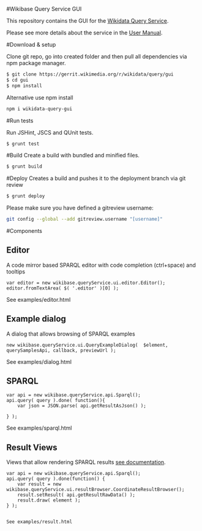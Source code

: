 #Wikibase Query Service GUI

This repository contains the GUI for the [Wikidata Query Service](https://query.wikidata.org/).

Please see more details about the service in the [User Manual](https://www.mediawiki.org/wiki/Wikidata_query_service/User_Manual).


#Download & setup

Clone git repo, go into created folder and then pull all dependencies via npm package manager.

```bash
$ git clone https://gerrit.wikimedia.org/r/wikidata/query/gui
$ cd gui
$ npm install
```

Alternative use npm install

```bash
npm i wikidata-query-gui
```

#Run tests

Run JSHint, JSCS and QUnit tests.

```bash
$ grunt test
```

#Build
Create a build with bundled and minified files.

```bash
$ grunt build
```


#Deploy
Creates a build and pushes it to the deployment branch via git review

```bash
$ grunt deploy
```


Please make sure you have defined a gitreview username:
```bash
git config --global --add gitreview.username "[username]"
```


#Components
## Editor
A code mirror based SPARQL editor with code completion (ctrl+space) and tooltips
```
var editor = new wikibase.queryService.ui.editor.Editor();
editor.fromTextArea( $( '.editor' )[0] );
```
See examples/editor.html

## Example dialog

A dialog that allows browsing of SPARQL examples
```
new wikibase.queryService.ui.QueryExampleDialog(  $element, querySamplesApi, callback, previewUrl );
```
See examples/dialog.html

## SPARQL

```
var api = new wikibase.queryService.api.Sparql();
api.query( query ).done( function(){
	var json = JSON.parse( api.getResultAsJson() );

} );
```
See examples/sparql.html
## Result Views
Views that allow rendering SPARQL results [see documentation](https://www.wikidata.org/wiki/Wikidata:SPARQL_query_service/Wikidata_Query_Help/Result_Views).

```
var api = new wikibase.queryService.api.Sparql();
api.query( query ).done(function() {
	var result = new wikibase.queryService.ui.resultBrowser.CoordinateResultBrowser();
	result.setResult( api.getResultRawData() );
	result.draw( element );
} );


See examples/result.html
```





